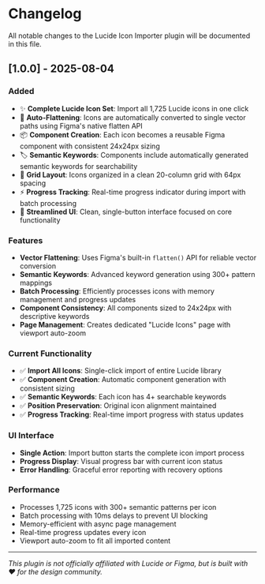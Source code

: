 # Changelog

All notable changes to the Lucide Icon Importer plugin will be documented in this file.

## [1.0.0] - 2025-08-04

### Added
- ✨ **Complete Lucide Icon Set**: Import all 1,725 Lucide icons in one click
- 🎯 **Auto-Flattening**: Icons are automatically converted to single vector paths using Figma's native flatten API
- 📦 **Component Creation**: Each icon becomes a reusable Figma component with consistent 24x24px sizing
- 🏷️ **Semantic Keywords**: Components include automatically generated semantic keywords for searchability
- 📐 **Grid Layout**: Icons organized in a clean 20-column grid with 64px spacing
- ⚡ **Progress Tracking**: Real-time progress indicator during import with batch processing
- 📱 **Streamlined UI**: Clean, single-button interface focused on core functionality

### Features
- **Vector Flattening**: Uses Figma's built-in `flatten()` API for reliable vector conversion
- **Semantic Keywords**: Advanced keyword generation using 300+ pattern mappings
- **Batch Processing**: Efficiently processes icons with memory management and progress updates
- **Component Consistency**: All components sized to 24x24px with descriptive keywords
- **Page Management**: Creates dedicated "Lucide Icons" page with viewport auto-zoom

### Current Functionality
- ✅ **Import All Icons**: Single-click import of entire Lucide library
- ✅ **Component Creation**: Automatic component generation with consistent sizing
- ✅ **Semantic Keywords**: Each icon has 4+ searchable keywords
- ✅ **Position Preservation**: Original icon alignment maintained
- ✅ **Progress Tracking**: Real-time import progress with status updates

### UI Interface
- **Single Action**: Import button starts the complete icon import process
- **Progress Display**: Visual progress bar with current icon status
- **Error Handling**: Graceful error reporting with recovery options

### Performance
- Processes 1,725 icons with 300+ semantic patterns per icon
- Batch processing with 10ms delays to prevent UI blocking
- Memory-efficient with async page management
- Real-time progress updates every icon
- Viewport auto-zoom to fit all imported content

---

*This plugin is not officially affiliated with Lucide or Figma, but is built with ❤️ for the design community.*
